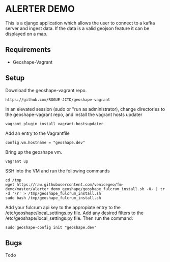 # ALERTER DEMO

This is a django application which allows the user to connect to a kafka server and ingest data. If the data is a valid geojson feature it can be displayed on a map.

## Requirements

 - Geoshape-Vagrant 
 
## Setup 

Download the geoshape-vagrant repo.
```
https://github.com/ROGUE-JCTD/geoshape-vagrant
```

In an elevated session (sudo or "run as administrator),
change directories to the geoshape-vagrant repo, and install the vagrant hosts updater
```
vagrant plugin install vagrant-hostsupdater
```
Add an entry to the Vagrantfile
```
config.vm.hostname = "geoshape.dev"
```

Bring up the geoshape vm.
```
vagrant up
```

SSH into the VM and run the following commands
```
cd /tmp
wget https://raw.githubusercontent.com/venicegeo/fm-demo/master/alerter_demo_geoshape/geoshape_fulcrum_install.sh -O- | tr -d '\r' > /tmp/geoshape_fulcrum_install.sh
sudo bash /tmp/geoshape_fulcrum_install.sh
```
Add your fulcrum api key to the appropiate entry to the /etc/geoshape/local_settings.py file.
Add any desired filters to the /etc/geoshape/local_settings.py file.
Then run the command:
```
sudo geoshape-config init "geoshape.dev"
```


## Bugs

Todo
